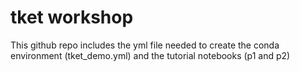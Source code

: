 # tket workshop
This github repo includes the yml file needed to create the conda environment (tket_demo.yml) and the tutorial notebooks (p1 and p2)
